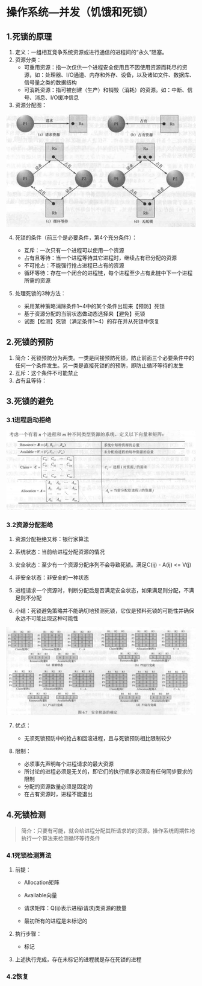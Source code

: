# 操作系统—并发（饥饿和死锁）

> 

## 1.死锁的原理

1. 定义：一组相互竞争系统资源或进行通信的进程间的“永久”阻塞。
2. 资源分类：
   * 可重用资源：指一次仅供一个进程安全使用且不因使用资源而耗尽的资源，如：处理器、I/O通道、内存和外存、设备，以及诸如文件、数据库、信号量之类的数据结构
   * 可消耗资源：指可被创建（生产）和销毁（消耗）的资源。如：中断、信号、消息、I/O缓冲信息
3. 资源分配图：

![](.\601资源分配图.png)

4. 死锁的条件（前三个是必要条件，第4个充分条件）：
   * 互斥：一次只有一个进程可以使用一个资源
   * 占有且等待：当一个进程等待其它进程时，继续占有已分配的资源
   * 不可抢占：不能强行抢占进程已占有的资源
   * 循环等待：存在一个闭合的进程链，每个进程至少占有此链中下一个进程所需的资源

5. 处理死锁的3种方法：
   * 采用某种策略消除条件1~4中的某个条件出现来【预防】死锁
   * 基于资源分配的当前状态做动态选择来【避免】死锁
   * 试图【检测】死锁（满足条件1~4）的存在并从死锁中恢复

## 2.死锁的预防

1. 简介：死锁预防分为两类。一类是间接预防死锁，防止前面三个必要条件中的任何一个条件发生。另一类是直接死锁的的预防，即防止循环等待的发生
2. 互斥：这个条件不可能禁止
3. 占有且等待：

## 3.死锁的避免

### 3.1进程启动拒绝

![](.\602资源分配矩阵.png)

### 3.2资源分配拒绝

1. 资源分配拒绝又称：银行家算法

2. 系统状态：当前给进程分配资源的情况

3. 安全状态：至少有一个资源分配序列不会导致死锁。满足C(ij) - A(ij) <= V(j)

4. 非安全状态：非安全的一种状态

5. 进程请求一个资源时，判断分配后是否满足安全状态，如果满足则分配，不满足则不分配

6. 小结：死锁避免策略并不能确切地预测死锁，它仅是预料死锁的可能性并确保永远不可能出现这种可能性

![](.\603安全状态的确定.png)



7. 优点：
   * 无须死锁预防中的抢占和回滚进程，且与死锁预防相比限制较少

8. 限制：
   * 必须事先声明每个进程请求的最大资源
   * 所讨论的进程必须是无关的，即它们的执行顺序必须没有任何同步要求的限制
   * 分配的资源数量必须是固定的
   * 在占有资源时，进程不能退出


## 4.死锁检测

> 简介：只要有可能，就会给进程分配其所请求的的资源。操作系统周期性地执行一个算法来检测循环等待条件

### 4.1死锁检测算法

1. 前提：

   * Allocation矩阵
   * Available向量

   * 请求矩阵：Q(ij)表示进程i请求j类资源的数量
   * 最初所有的进程是未标记的

2. 执行步骤：

   * 标记

3. 上述执行完成，存在未标记的进程就是存在死锁的进程

### 4.2恢复



